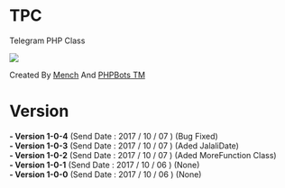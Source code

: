 # TPC
Telegram PHP Class

<img src="http://uupload.ir/files/9qym_06-10-2017_09-01-20_ب-ظ.png"/>


Created By <a href="//t.me/mench">Mench</a> And <a href="//t.me/phpbots">PHPBots TM</a>

# Version

<b> - Version 1-0-4</b> (Send Date : 2017 / 10 / 07 ) (Bug Fixed)<br>
<b> - Version 1-0-3</b> (Send Date : 2017 / 10 / 07 ) (Aded JalaliDate)<br>
<b> - Version 1-0-2</b> (Send Date : 2017 / 10 / 07 ) (Aded MoreFunction Class)<br>
<b> - Version 1-0-1</b> (Send Date : 2017 / 10 / 06 ) (None)<br>
<b> - Version 1-0-0</b> (Send Date : 2017 / 10 / 06 ) (None)
